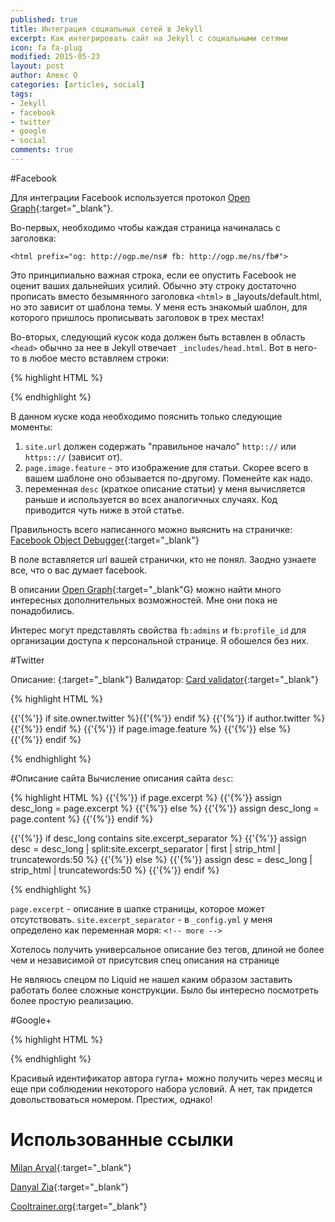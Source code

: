 ```yaml
---
published: true
title: Интеграция социальных сетей в Jekyll
excerpt: Как интегрировать сайт на Jekyll с социальными сетями
icon: fa fa-plug
modified: 2015-05-23
layout: post
author: Алекс О 
categories: [articles, social]
tags:
- Jekyll
- facebook
- twitter
- google
- social
comments: true
---
```


#Facebook

Для интеграции Facebook используется протокол [Open Graph](http://ogp.me/){:target="_blank"}.

Во-первых, необходимо чтобы каждая страница начиналась с заголовка:  

`<html prefix="og: http://ogp.me/ns# fb: http://ogp.me/ns/fb#">`
<!-- more -->
Это принципиально важная строка, если ее опустить Facebook не оценит ваших дальнейших усилий.
Обычно эту строку достаточно прописать вместо безымянного заголовка `<html>` в _layouts/default.html, 
но это зависит от шаблона темы. У меня есть знакомый шаблон, для которого пришлось прописывать заголовок в трех местах!

Во-вторых, следующий кусок кода должен быть вставлен в область `<head>` обычно за нее в Jekyll отвечает `_includes/head.html`. Вот в него-то в любое место вставляем строки:

{% highlight HTML %}

 <!-- Open Graph -->
 <!-- Basic Metadata -->
<meta property="og:title" content="{{'{%'}} if page.title %}{{'{{'}} page.title }}{{'{%'}} else %}{{'{{' site.title }}{{'{%'}} endif %}" />
<meta property="og:type" content="{{'{%'}} if page.image.feature %}article{{'{%'}} else %}website{{'{%'}} endif %}" />
<meta property="og:image" content="{{'{%'}} if page.image.feature %}
    {{'{{'}} site.url }}{{'{{'}} '/images/' | prepend: site.baseurl }}{{'{{'}} page.image.feature }}
{{'{%'}} else %}
    {{'{{'}} site.url }}{{'{{'}} '/images/' | prepend: site.baseurl }}{{'{{'}} site.logo }}
{{'{%'}} endif %}" />
<meta property="og:url" content="{{'{{'}} page.url | replace:'index.html','' | prepend: site.url }}" />

<!-- Optional Metadata --> 
<meta property="og:locale" content="{{'{{'}} site.locale }}" />
<meta property="og:site_name" content="{{'{{'}} site.title }}" />
<meta property="og:description" content="{{'{{'}} desc }}" />

{% endhighlight %}


В данном куске кода необходимо пояснить только следующие моменты:

1. `site.url` должен содержать "правильное начало" `http:://` или `https:://` (зависит от). 
2. `page.image.feature` - это изображение для статьи. Скорее всего в вашем шаблоне оно обзывается по-другому. Поменейте как надо.
3. переменная `desc` (краткое описание статьи) у меня вычисляется раньше и используется во всех аналогичных случаях. Код приводится чуть ниже в этой статье.

Правильность всего написанного можно выяснить на страничке: [Facebook Object Debugger](https://developers.facebook.com/tools/debug/og/object){:target="_blank"} 

В поле вставляется url вашей странички, кто не понял. Заодно узнаете все, что о вас думает facebook.

В описании [Open Graph](http://ogp.me/){:target="_blank"G} можно найти много интересных дополнительных возможностей.
Мне они пока не понадобились.

Интерес могут представлять свойства `fb:admins` и `fb:profile_id` для организации доступа к персональной странице. 
Я обошелся без них.

#Twitter

Описание: [](https://dev.twitter.com/cards/overview){:target="_blank"}
Валидатор: [Card validator](https://cards-dev.twitter.com/validator){:target="_blank"}

{% highlight HTML %}
<!-- Twitter Cards -->
<meta name="twitter:title" content="{{'{%'}} if page.title %}{{'{{}} page.title }}{{'{%'}} else %}{{'{{'}} site.title }}{{'{%'}} endif %}">
<meta name="twitter:description" content="{{'{{'}} desc }}">
{{'{%'}} if site.owner.twitter %}<meta name="twitter:site" content="@{{'{{'}} site.owner.twitter }}">{{'{%'}} endif %}
{{'{%'}} if author.twitter %}<meta name="twitter:creator" content="@{{'{{'}} author.twitter }}">{{'{%'}} endif %}
{{'{%'}} if page.image.feature %}
<meta name="twitter:card" content="summary_large_image">
<meta name="twitter:image" content="{{'{{'}} site.url }}{{'{{'}} '/images/' | prepend: site.baseurl }}{{'{{'}} page.image.feature }}" />
{{'{%'}} else %}
<meta name="twitter:card" content="summary">
<meta name="twitter:image" content="{{'{{'}} site.url }}{{'{{'}} '/images/' | prepend: site.baseurl }}{{'{{'}} site.logo }}" />
{{'{%'}} endif %}
<meta name="twitter:url" content="{{'{{'}} page.url }}" />

{% endhighlight %}

#Описание сайта
Вычисление описания сайта `desc`:

{% highlight HTML %}
{{'{%'}} if page.excerpt %}
{{'{%'}} assign desc_long  = page.excerpt %}
{{'{%'}} else %}
{{'{%'}} assign desc_long  = page.content %}
{{'{%'}} endif %}

{{'{%'}} if desc_long contains site.excerpt_separator %}
{{'{%'}} assign desc = desc_long | split:site.excerpt_separator | first | strip_html | truncatewords:50 %}
{{'{%'}} else %}
{{'{%'}} assign desc = desc_long | strip_html | truncatewords:50 %}
{{'{%'}} endif %}

{% endhighlight %}

`page.excerpt` - описание в шапке страницы, которое может отсутствовать.
`site.excerpt_separator` - в `_config.yml` у меня определено как переменная моря: `<!-- more -->`
 
Хотелось получить универсальное описание без тегов, длиной не более чем и независимой от присутсвия спец описания на странице

Не являюсь спецом по Liquid не нашел каким образом заставить работать более сложные конструкции. 
Было бы интересно посмотреть более простую реализацию.
  
#Google+

{% highlight HTML %}
<!-- Google+ Authorship -->
<link rel="author" href="https://plus.google.com/+{{'{{'}} site.author.google_plus }}">
{% endhighlight %}

Красивый идентификатор автора гугла+ можно получить через месяц и еще при соблюдении некоторого набора условий. А нет, так придется довольствоваться номером. Престиж, однако!

# Использованные ссылки

[Milan Aryal](http://milanaryal.com/2015/integrating-social-meta-tags-into-jekyll/){:target="_blank"}

[Danyal Zia](http://danyalzia.com/2015/03/25/integrating-facebook-open-graph-in-jekyll/){:target="_blank"}

[Cooltrainer.org](https://cooltrainer.org/getting-social-with-jekyll/){:target="_blank"}